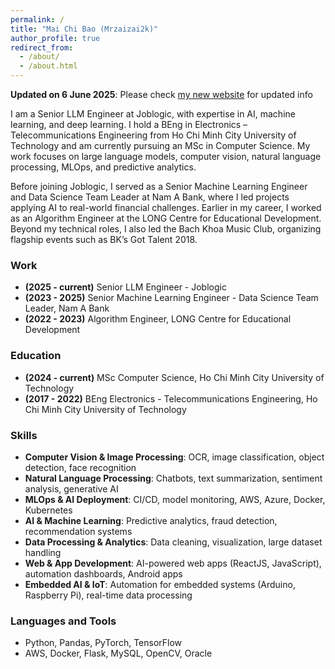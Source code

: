 ```yaml
---
permalink: /
title: "Mai Chi Bao (Mrzaizai2k)"
author_profile: true
redirect_from: 
  - /about/
  - /about.html
---
```


**Updated on 6 June 2025**: Please check [my new website](https://mrzaizai2k.xyz/) for updated info 

I am a Senior LLM Engineer at Joblogic, with expertise in AI, machine learning, and deep learning. I hold a BEng in Electronics – Telecommunications Engineering from Ho Chi Minh City University of Technology and am currently pursuing an MSc in Computer Science. My work focuses on large language models, computer vision, natural language processing, MLOps, and predictive analytics.

Before joining Joblogic, I served as a Senior Machine Learning Engineer and Data Science Team Leader at Nam A Bank, where I led projects applying AI to real-world financial challenges. Earlier in my career, I worked as an Algorithm Engineer at the LONG Centre for Educational Development. Beyond my technical roles, I also led the Bach Khoa Music Club, organizing flagship events such as BK’s Got Talent 2018.

### Work
- **(2025 - current)** Senior LLM Engineer - Joblogic
- **(2023 - 2025)** Senior Machine Learning Engineer - Data Science Team Leader, Nam A Bank
- **(2022 - 2023)** Algorithm Engineer, LONG Centre for Educational Development

### Education
- **(2024 - current)** MSc Computer Science, Ho Chi Minh City University of Technology 
- **(2017 - 2022)** BEng Electronics - Telecommunications Engineering, Ho Chi Minh City University of Technology 

### Skills
- **Computer Vision & Image Processing**: OCR, image classification, object detection, face recognition
- **Natural Language Processing**: Chatbots, text summarization, sentiment analysis, generative AI
- **MLOps & AI Deployment**: CI/CD, model monitoring, AWS, Azure, Docker, Kubernetes
- **AI & Machine Learning**: Predictive analytics, fraud detection, recommendation systems
- **Data Processing & Analytics**: Data cleaning, visualization, large dataset handling
- **Web & App Development**: AI-powered web apps (ReactJS, JavaScript), automation dashboards, Android apps
- **Embedded AI & IoT**: Automation for embedded systems (Arduino, Raspberry Pi), real-time data processing

### Languages and Tools
- Python, Pandas, PyTorch, TensorFlow
- AWS, Docker, Flask, MySQL, OpenCV, Oracle


